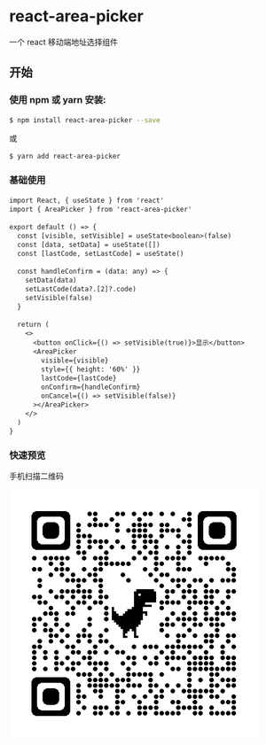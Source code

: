 # react-area-picker

一个 react 移动端地址选择组件

## 开始

### 使用 npm 或 yarn 安装:

```bash
$ npm install react-area-picker --save
```

或

```bash
$ yarn add react-area-picker
```

### 基础使用

```tsx
import React, { useState } from 'react'
import { AreaPicker } from 'react-area-picker'

export default () => {
  const [visible, setVisible] = useState<boolean>(false)
  const [data, setData] = useState([])
  const [lastCode, setLastCode] = useState()

  const handleConfirm = (data: any) => {
    setData(data)
    setLastCode(data?.[2]?.code)
    setVisible(false)
  }

  return (
    <>
      <button onClick={() => setVisible(true)}>显示</button>
      <AreaPicker
        visible={visible}
        style={{ height: '60%' }}
        lastCode={lastCode}
        onConfirm={handleConfirm}
        onCancel={() => setVisible(false)}
      ></AreaPicker>
    </>
  )
}
```

### 快速预览

手机扫描二维码

![qrcode](src/demo/assets/qrcode.png)
